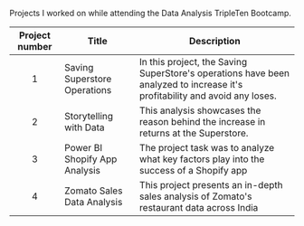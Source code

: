 Projects I worked on while attending the Data Analysis TripleTen Bootcamp.


| Project number | Title | Description |
| :-----------: | ----------- |----------- |
| 1 | Saving Superstore Operations| In this project, the Saving SuperStore's operations have been analyzed to increase it's profitability and avoid any loses.| 
| 2 | Storytelling with Data | This analysis showcases the reason behind the increase in returns at the Superstore.|
| 3 | Power BI Shopify App Analysis| The project task was to analyze what key factors play into the success of a Shopify app |
| 4 | Zomato Sales Data Analysis | This project presents an in-depth sales analysis of Zomato's restaurant data across India|
